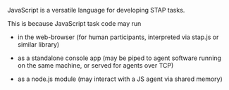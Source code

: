 JavaScript is a versatile language for developing STAP tasks.

This is because JavaScript task code may run

* in the web-browser (for human participants, interpreted via stap.js or similar library)

* as a standalone console app (may be piped to agent software running on the same machine, or served for agents over TCP)

* as a node.js module (may interact with a JS agent via shared memory)


